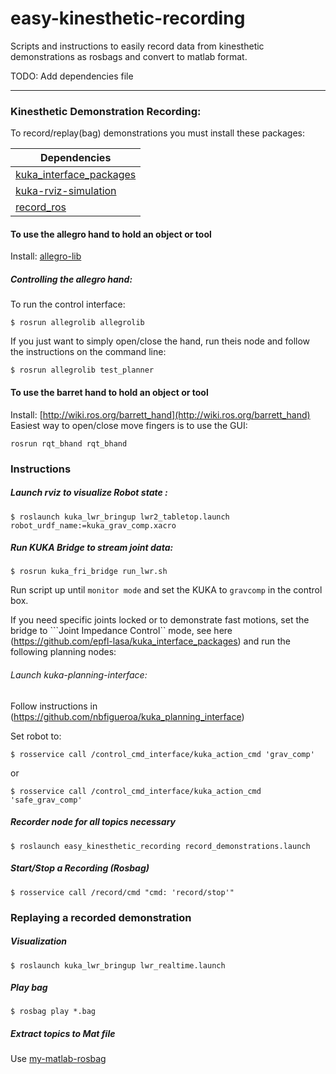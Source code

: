 # easy-kinesthetic-recording
Scripts and instructions to easily record data from kinesthetic demonstrations as rosbags and convert to matlab format.

TODO: Add dependencies file

---
### Kinesthetic Demonstration Recording:
To record/replay(bag) demonstrations you must install these packages:

| Dependencies  |
| ------------- |
| [kuka_interface_packages](https://github.com/nbfigueroa/kuka_interface_packages)    |
| [kuka-rviz-simulation](https://github.com/epfl-lasa/kuka-rviz-simulation)           |
| [record_ros](https://github.com/epfl-lasa/record_ros) |

#### To use the allegro hand to hold an object or tool
Install: [allegro-lib](https://github.com/nbfigueroa/allegro-lib)

##### Controlling the allegro hand:
To run the control interface:
```
$ rosrun allegrolib allegrolib
```

If you just want to simply open/close the hand, run theis node and follow the instructions on the command line:

```
$ rosrun allegrolib test_planner
```

#### To use the barret hand to hold an object or tool
Install: [http://wiki.ros.org/barrett_hand](http://wiki.ros.org/barrett_hand)
Easiest way to open/close move fingers is to use the GUI:
```
rosrun rqt_bhand rqt_bhand
```

### Instructions
##### Launch rviz to visualize Robot state :
```
$ roslaunch kuka_lwr_bringup lwr2_tabletop.launch robot_urdf_name:=kuka_grav_comp.xacro
```

##### Run KUKA Bridge to stream joint data:
```
$ rosrun kuka_fri_bridge run_lwr.sh
```
Run script up until ```monitor mode``` and set the KUKA to ```gravcomp``` in the control box. 

If you need specific joints locked or to demonstrate fast motions, set the bridge to ```Joint Impedance Control`` mode, see here (https://github.com/epfl-lasa/kuka_interface_packages) and run the following planning nodes:

###### Launch kuka-planning-interface:
Follow instructions in (https://github.com/nbfigueroa/kuka_planning_interface)

Set robot to:
```
$ rosservice call /control_cmd_interface/kuka_action_cmd 'grav_comp'
```
or
```
$ rosservice call /control_cmd_interface/kuka_action_cmd 'safe_grav_comp'
```

##### Recorder node for all topics necessary
```
$ roslaunch easy_kinesthetic_recording record_demonstrations.launch
```

##### Start/Stop a Recording (Rosbag)
```
$ rosservice call /record/cmd "cmd: 'record/stop'"
```

### Replaying a recorded demonstration
##### Visualization
```
$ roslaunch kuka_lwr_bringup lwr_realtime.launch
```
##### Play bag
```
$ rosbag play *.bag
```

##### Extract topics to Mat file
Use  [my-matlab-rosbag](https://github.com/nbfigueroa/my_matlab_rosbag)

